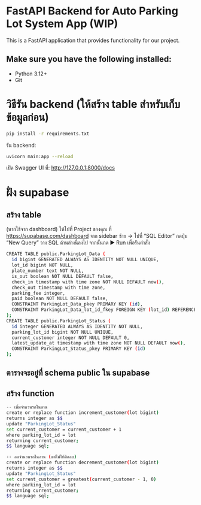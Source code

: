 # FastAPI Backend for Auto Parking Lot System App (WIP)
This is a FastAPI application that provides functionality for our project.

## Make sure you have the following installed:
- Python 3.12+
- Git

# วิธีรัน backend (ให้สร้าง table สำหรับเก็บข้อมูลก่อน)
```bash
pip install -r requirements.txt
```

รัน backend:
```bash
uvicorn main:app --reload
```

เปิด Swagger UI ที่:
http://127.0.0.1:8000/docs


# ฝั่ง supabase
## สร้าง table
(หากใช้จาก dashboard)
ให้ไปที่ Project ของคุณ
ที่ https://supabase.com/dashboard
จาก sidebar ซ้าย → ไปที่ “SQL Editor”
กดปุ่ม “New Query”
วาง SQL ด้านล่างนี้ลงไป
จากนั้นกด ▶️ Run เพื่อรันคำสั่ง

```bash
CREATE TABLE public.ParkingLot_Data (
  id bigint GENERATED ALWAYS AS IDENTITY NOT NULL UNIQUE,
  lot_id bigint NOT NULL,
  plate_number text NOT NULL,
  is_out boolean NOT NULL DEFAULT false,
  check_in timestamp with time zone NOT NULL DEFAULT now(),
  check_out timestamp with time zone,
  parking_fee integer,
  paid boolean NOT NULL DEFAULT false,
  CONSTRAINT ParkingLot_Data_pkey PRIMARY KEY (id),
  CONSTRAINT ParkingLot_Data_lot_id_fkey FOREIGN KEY (lot_id) REFERENCES public.ParkingLot_Status(parking_lot_id)
);
CREATE TABLE public.ParkingLot_Status (
  id integer GENERATED ALWAYS AS IDENTITY NOT NULL,
  parking_lot_id bigint NOT NULL UNIQUE,
  current_customer integer NOT NULL DEFAULT 0,
  latest_update_at timestamp with time zone NOT NULL DEFAULT now(),
  CONSTRAINT ParkingLot_Status_pkey PRIMARY KEY (id)
);
```
## ตารางจะอยู่ที่ schema public ใน supabase


## สร้าง function
```bash
-- เพิ่มจำนวนรถในลาน
create or replace function increment_customer(lot bigint)
returns integer as $$
update "ParkingLot_Status"
set current_customer = current_customer + 1
where parking_lot_id = lot
returning current_customer;
$$ language sql;

-- ลดจำนวนรถในลาน (แต่ไม่ให้ติดลบ)
create or replace function decrement_customer(lot bigint)
returns integer as $$
update "ParkingLot_Status"
set current_customer = greatest(current_customer - 1, 0)
where parking_lot_id = lot
returning current_customer;
$$ language sql;
```
